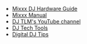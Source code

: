   - [Mixxx DJ Hardware Guide](hardware%20compatibility)
  - [Mixxx Manual](http://mixxx.org/manual/latest/)
  - [DJ TLM's YouTube
    channel](https://www.youtube.com/channel/UC7oEb0WuQTZitaPz9W7SQUw)
  - [DJ Tech Tools](http://djtechtools.com/)
  - [Digital DJ Tips](http://www.digitaldjtips.com/)
